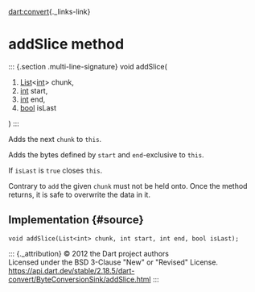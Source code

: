 [dart:convert](../../dart-convert/dart-convert-library){._links-link}

addSlice method
===============

::: {.section .multi-line-signature}
void addSlice(

1.  [List](../../dart-core/list-class)\<[int](../../dart-core/int-class)\>
    chunk,
2.  [int](../../dart-core/int-class) start,
3.  [int](../../dart-core/int-class) end,
4.  [bool](../../dart-core/bool-class) isLast

)
:::

Adds the next `chunk` to `this`.

Adds the bytes defined by `start` and `end`-exclusive to `this`.

If `isLast` is `true` closes `this`.

Contrary to `add` the given `chunk` must not be held onto. Once the
method returns, it is safe to overwrite the data in it.

Implementation {#source}
--------------

``` {.language-dart data-language="dart"}
void addSlice(List<int> chunk, int start, int end, bool isLast);
```

::: {._attribution}
© 2012 the Dart project authors\
Licensed under the BSD 3-Clause \"New\" or \"Revised\" License.\
<https://api.dart.dev/stable/2.18.5/dart-convert/ByteConversionSink/addSlice.html>
:::
